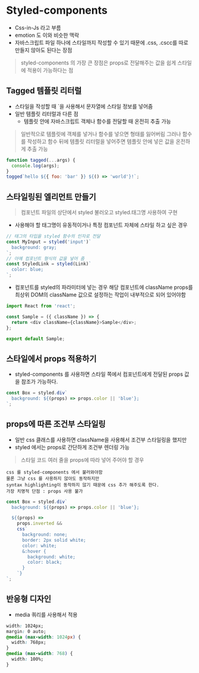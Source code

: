 # Styled-components

- Css-in-Js 라고 부름
- emotion 도 이와 비슷한 맥락
- 자바스크립트 파일 하나에 스타일까지 작성할 수 있기 때문에 .css, .cscc를 따로 만들지 않아도 된다는 장점

> styled-components 의 가장 큰 장점은 props로 전달해주는 값을 쉽게 스타일에 적용이 가능하다는 점

## Tagged 템플릿 리터럴

- 스타일을 작성할 때 `을 사용해서 문자열에 스타일 정보를 넣어줌
- 일반 템플릿 리터럴과 다른 점
  - 템플릿 안에 자바스크립트 객체나 함수를 전달할 때 온전히 추출 가능

> 일반적으로 템플릿에 객체를 넣거나 함수를 넣으면 형태를 잃어버림
> 그러나 함수를 작성하고 함수 뒤에 템플릿 리터럴을 넣어주면 템플릿 안에 넣은 값을 온전하게 추출 가능

```js
function tagged(...args) {
  console.log(args);
}
togged`hello ${{ foo: 'bar' }} ${() => 'world'}!`;
```

## 스타일링된 엘리먼트 만들기

> 컴포넌트 파일의 상단에서 styled 불러오고 styled.태그명 사용하여 구현

- 사용해야 할 태그명이 유동적이거나 특정 컴포넌트 자체에 스타일 하고 싶은 경우

```js
// 태그의 타입을 styled 함수의 인자로 전달
const MyInput = styled('input')`
  background: gray;
`;
// 아예 컴포넌트 형식의 값을 넣어 줌
const StyledLink = styled(Link)`
  color: blue;
`;
```

- 컴포넌트를 styled의 파라미터에 넣는 경우 해당 컴포넌트에 className props를 최상위 DOM의 className 값으로 설정하는 작업이 내부적으로 되어 있어야함

```js
import React from 'react';

const Sample = ({ className }) => {
  return <div className={className}>Sample</div>;
};

export default Sample;
```

## 스타일에서 props 적용하기

- styled-components 를 사용하면 스타일 쪽에서 컴포넌트에게 전달된 props 값을 참조가 가능하다.

```js
const Box = styled.div`
  background: ${(props) => props.color || 'blue'};
`;
```

## props에 따른 조건부 스타일링

- 일반 css 클래스를 사용하면 className을 사용해서 조건부 스타일링을 했지만
- styled 에서는 props로 간단하게 조건부 렌더링 가능

> 스타일 코드 여러 줄을 props에 따라 넣어 주어야 할 경우

    css 를 styled-components 에서 불러와야함
    물론 그냥 css 를 사용하지 않아도 동작하지만
    syntax highlighting이 동작하지 않기 때문에 css 추가 해주도록 한다.
    가장 치명적 단점 : props 사용 불가

```js
const Box = styled.div`
  background: ${(props) => props.color || 'blue'};

  ${(props) =>
    props.inverted &&
    css`
      background: none;
      border: 2px solid white;
      color: white;
      &:hover {
        background: white;
        color: black;
      }
    `}
`;
```

## 반응형 디자인

- media 쿼리를 사용해서 적용

```css
width: 1024px;
margin: 0 auto;
@media (max-width: 1024px) {
  width: 768px;
}
@media (max-width: 768) {
  width: 100%;
}
```
